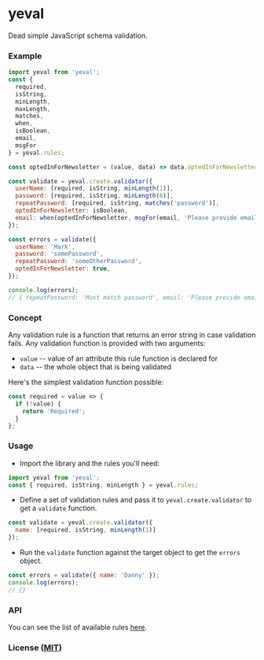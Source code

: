 # yeval

Dead simple JavaScript schema validation.

### Example

```javascript
import yeval from 'yeval';
const {
  required,
  isString,
  minLength,
  maxLength,
  matches,
  when,
  isBoolean,
  email,
  msgFor
} = yeval.rules;

const optedInForNewsletter = (value, data) => data.optedInForNewsletter === true;

const validate = yeval.create.validator({
  userName: [required, isString, minLength(1)],
  password: [required, isString, minLength(6)],
  repeatPassword: [required, isString, matches('password')],
  optedInForNewsletter: isBoolean,
  email: when(optedInForNewsletter, msgFor(email, 'Please provide email to opt in for a newsletter')),
});

const errors = validate({
  userName: 'Mark',
  password: 'somePassword',
  repeatPassword: 'someOtherPassword',
  optedInForNewsletter: true,
});

console.log(errors);
// { repeatPassword: 'Must match password', email: 'Please provide email to opt in for a newsletter' }

```

### Concept

Any validation rule is a function that returns an error string in case validation fails. Any validation function is provided with two arguments:

- `value` -- value of an attribute this rule function is declared for
- `data` -- the whole object that is being validated

Here's the simplest validation function possible:

```javascript
const required = value => {
  if (!value) {
    return 'Required';
  }
};
```

### Usage

- Import the library and the rules you'll need:
```javascript
import yeval from 'yeval';
const { required, isString, minLength } = yeval.rules;
 ```
- Define a set of validation rules and pass it to `yeval.create.validator` to get a `validate` function.
```javascript
const validate = yeval.create.validator({
  name: [required, isString, minLength(1)]
});
```
- Run the `validate` function against the target object to get the `errors` object.
```javascript
const errors = validate({ name: 'Danny' });
console.log(errors);
// {}
```


### API
You can see the list of available rules [here](https://github.com/yktv4/yeval/blob/master/src/rules.js).

### License ([MIT](https://github.com/yktv4/yeval/blob/master/LICENSE))